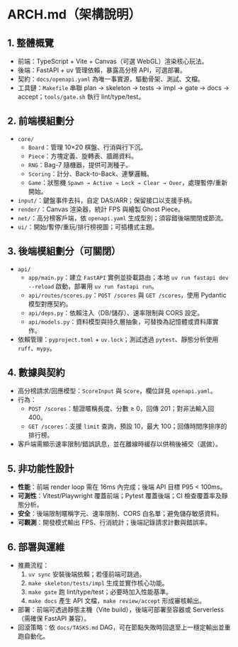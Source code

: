 # ARCH.md（架構說明）

## 1. 整體概覽
- 前端：TypeScript + Vite + Canvas（可選 WebGL）渲染核心玩法。
- 後端：FastAPI + uv 管理依賴，暴露高分榜 API，可選部署。
- 契約：`docs/openapi.yaml` 為唯一事實源，驅動骨架、測試、文檔。
- 工具鏈：`Makefile` 串聯 plan → skeleton → tests → impl → gate → docs → accept；`tools/gate.sh` 執行 lint/type/test。

## 2. 前端模組劃分
- `core/`
  - `Board`：管理 10×20 棋盤、行消與行下沉。
  - `Piece`：方塊定義、旋轉表、牆踢資料。
  - `RNG`：Bag-7 隨機器，提供可測種子。
  - `Scoring`：計分、Back-to-Back、連擊邏輯。
  - `Game`：狀態機 `Spawn → Active → Lock → Clear → Over`，處理暫停/重新開始。
- `input/`：鍵盤事件去抖，自定 DAS/ARR；保留接口以支援手柄。
- `render/`：Canvas 渲染器，統計 FPS 與繪製 Ghost Piece。
- `net/`：高分榜客戶端，依 `openapi.yaml` 生成型別；須容錯後端關閉或節流。
- `ui/`：開始/暫停/重玩/排行榜視圖；可插槽式主題。

## 3. 後端模組劃分（可關閉）
- `api/`
  - `app/main.py`：建立 `FastAPI` 實例並掛載路由；本地 `uv run fastapi dev --reload` 啟動，部署用 `uv run fastapi run`。
  - `api/routes/scores.py`：`POST /scores` 與 `GET /scores`，使用 Pydantic 模型對應契約。
  - `api/deps.py`：依賴注入（DB/儲存）、速率限制與 CORS 設定。
  - `api/models.py`：資料模型與持久層抽象，可替換為記憶體或資料庫實作。
- 依賴管理：`pyproject.toml` + `uv.lock`；測試透過 `pytest`、靜態分析使用 `ruff`、`mypy`。

## 4. 數據與契約
- 高分榜請求/回應模型：`ScoreInput` 與 `Score`，欄位詳見 `openapi.yaml`。
- 行為：
  - `POST /scores`：驗證暱稱長度、分數 ≥ 0，回傳 201；對非法輸入回 400。
  - `GET /scores`：支援 `limit` 查詢，預設 10，最大 100；回傳時間序排序的排行榜。
- 客戶端需顯示速率限制/錯誤訊息，並在離線時緩存以供稍後補交（選做）。

## 5. 非功能性設計
- **性能**：前端 render loop 需在 16ms 內完成；後端 API 目標 P95 < 100ms。
- **可測性**：Vitest/Playwright 覆蓋前端；Pytest 覆蓋後端；CI 檢查覆蓋率及靜態分析。
- **安全**：後端限制暱稱字元、速率限制、CORS 白名單；避免儲存敏感資料。
- **可觀測**：開發模式輸出 FPS、行消統計；後端記錄請求計數與錯誤率。

## 6. 部署與運維
- 推薦流程：
  1. `uv sync` 安裝後端依賴；若僅前端可跳過。
  2. `make skeleton/tests/impl` 生成並實作核心功能。
  3. `make gate` 跑 lint/type/test；必要時加入性能基準。
  4. `make docs` 產生 API 文檔，`make review/accept` 形成審核輸出。
- 部署：前端可透過靜態主機（Vite build），後端可部署至容器或 Serverless（需確保 FastAPI 兼容）。
- 回滾策略：依 `docs/TASKS.md` DAG，可在節點失敗時回退至上一穩定輸出並重跑自動化。
